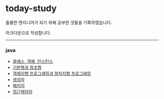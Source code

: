 # today-study
훌륭한 엔지니어가 되기 위해 공부한 것들을 기록하였습니다.

마크다운으로 작성합니다.

---
### java
- [클래스, 객체, 인스턴스](https://github.com/BOYOUNG-KANG/today-study/blob/main/java/class.md)
- [기본형과 참조형](https://github.com/BOYOUNG-KANG/today-study/blob/main/java/type.md)
- [객체지향 프로그래밍과 절차지향 프로그래밍](https://github.com/BOYOUNG-KANG/today-study/blob/main/java/oop.md)
- [생성자](https://github.com/BOYOUNG-KANG/today-study/blob/main/java/constructor.md)
- [패키지](https://github.com/BOYOUNG-KANG/today-study/blob/main/java/package.md)
- [접근제어자](https://github.com/BOYOUNG-KANG/today-study/blob/main/java/access_modifier.md)